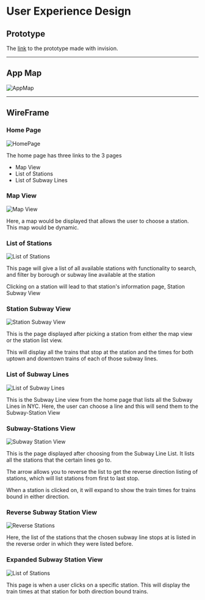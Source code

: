 # User Experience Design
## Prototype
The [link](https://invis.io/HU11VKGEE9YF) to the prototype made with invision.

---
## App Map

![AppMap](AppMap.drawio.png)

---
## WireFrame
### Home Page
![HomePage](ux-design/HomePageNYCRoute.png)

The home page has three links to the 3 pages
* Map View
* List of Stations
* List of Subway Lines

### Map View
![Map View](ux-design/NYCMap.png)

Here, a map would be displayed that allows the user to choose a station. 
This map would be dynamic.

### List of Stations
![List of Stations](ux-design/ListOfStations.png)

This page will give a list of all available stations with functionality to search, and filter by borough or subway line available at the station

Clicking on a station will lead to that station's information page, Station Subway View

### Station Subway View
![Station Subway View](ux-design/TimeSchedule.png)

This is the page displayed after picking a station from either the map view or the station list view. 

This will display all the trains that stop at the station and the times for both uptown and downtown trains of each of those subway lines. 

### List of Subway Lines
![List of Subway Lines](ux-design/subwaylines.png)

This is the Subway Line view from the home page that lists all the Subway Lines in NYC. Here, the user can choose a line and this will send them to the Subway-Station View

### Subway-Stations View
![Subway Station View](ux-design/SubwayStationsLine.png)

This is the page displayed after choosing from the Subway Line List. It lists all the stations that the certain lines go to. 

The arrow allows you to reverse the list to get the reverse direction listing of stations, which will list stations from first to last stop. 

When a station is clicked on, it will expand to show the train times for trains bound in either direction.

### Reverse Subway Station View
![Reverse Stations](ux-design/Stations.png)

Here, the list of the stations that the chosen subway line stops at is listed in the reverse order in which they were listed before. 


### Expanded Subway Station View
![List of Stations](ux-design/SubwaySchedule.png)

This page is when a user clicks on a specific station. This will display the train times at that station for both direction bound trains.